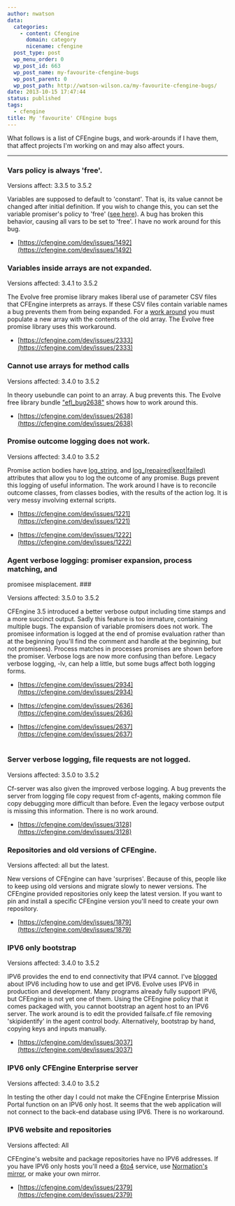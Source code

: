 ```yaml
---
author: nwatson
data:
  categories:
    - content: Cfengine
      domain: category
      nicename: cfengine
  post_type: post
  wp_menu_order: 0
  wp_post_id: 663
  wp_post_name: my-favourite-cfengine-bugs
  wp_post_parent: 0
  wp_post_path: http://watson-wilson.ca/my-favourite-cfengine-bugs/
date: 2013-10-15 17:47:44
status: published
tags:
  - cfengine
title: My 'favourite' CFEngine bugs
---
```



What follows is a list of CFEngine bugs, and work-arounds if I have
them, that affect projects I'm working on and may also affect yours.

---

### Vars policy is always 'free'. ###

Versions affect: 3.3.5 to 3.5.2

Variables are supposed to default to 'constant'. That is, its value
cannot be changed after initial definition. If you wish to change this,
you can set the variable promiser's policy to 'free' ([see here](https://cfengine.com/docs/3.5/reference-promise-types-vars.html#policy)).
A bug has broken this behavior, causing all vars to be set to 'free'. I
have no work around for this bug.

  * [https://cfengine.com/dev/issues/1492](https://cfengine.com/dev/issues/1492)

### Variables inside arrays are not expanded. ###

Versions affected: 3.4.1 to 3.5.2

The Evolve free promise library makes liberal use of parameter CSV
files that CFEngine interprets as arrays. If these CSV files contain
variable names a bug prevents them from being expanded. For a [work
around](https://cfengine.com/dev/issues/2333#note-6) you must populate
a new array with the contents of the old array. The Evolve free promise
library uses this workaround.

  * [https://cfengine.com/dev/issues/2333](https://cfengine.com/dev/issues/2333)

### Cannot use arrays for method calls ###

Versions affected: 3.4.0 to 3.5.2

In theory usebundle can point to an array. A bug prevents this. The
Evolve free library bundle ["efl_bug2638"](https://github.com/neilhwatson/evolve_cfengine_freelib/blob/master/masterfiles/lib/evolve_freelib.cf)
shows how to work around this.

  * [https://cfengine.com/dev/issues/2638](https://cfengine.com/dev/issues/2638)

### Promise outcome logging does not work. ###

Versions affected: 3.4.0 to 3.5.2

Promise action bodies have [log_string](https://cfengine.com/docs/3.5/reference-promise-types.html#log_string),
and [log_(repaired|kept|failed)](https://cfengine.com/docs/3.5/reference-promise-types.html#log_kept)
attributes that allow you to log the outcome of any promise. Bugs
prevent this logging of useful information. The work around I have is
to reconcile outcome classes, from classes bodies, with the results of
the action log. It is very messy involving external scripts.

  * [https://cfengine.com/dev/issues/1221](https://cfengine.com/dev/issues/1221)

  * [https://cfengine.com/dev/issues/1222](https://cfengine.com/dev/issues/1222)

### Agent verbose logging: promiser expansion, process matching, and
promisee misplacement. ###

Versions affected: 3.5.0 to 3.5.2

CFEngine 3.5 introduced a better verbose output including time stamps
and a more succinct output. Sadly this feature is too immature,
containing multiple bugs. The expansion of variable promisers does not
work. The promisee information is logged at the end of promise
evaluation rather than at the beginning (you'll find the comment and
handle at the beginning, but not promisees). Process matches in
processes promises are shown before the promiser. Verbose logs are now
more confusing than before. Legacy verbose logging, -lv, can help a
little, but some bugs affect both logging forms.

  * [https://cfengine.com/dev/issues/2934](https://cfengine.com/dev/issues/2934)

  * [https://cfengine.com/dev/issues/2636](https://cfengine.com/dev/issues/2636)

  * [https://cfengine.com/dev/issues/2637](https://cfengine.com/dev/issues/2637)

#  #

### Server verbose logging, file requests are not logged. ###

Versions affected: 3.5.0 to 3.5.2

Cf-server was also given the improved verbose logging. A bug prevents
the server from logging file copy request from cf-agents, making common
file copy debugging more difficult than before. Even the legacy verbose
output is missing this information. There is no work around.

  * [https://cfengine.com/dev/issues/3128](https://cfengine.com/dev/issues/3128)

### Repositories and old versions of CFEngine. ###

Versions affected: all but the latest.

New versions of CFEngine can have 'surprises'. Because of this, people
like to keep using old versions and migrate slowly to newer versions.
The CFEngine provided repositories only keep the latest version. If you
want to pin and install a specific CFEngine version you'll need to
create your own repository.

  * [https://cfengine.com/dev/issues/1879](https://cfengine.com/dev/issues/1879)

### IPV6 only bootstrap ###

Versions affected: 3.4.0 to 3.5.2

IPV6 provides the end to end connectivity that IPV4 cannot. I've [blogged](http://watson-wilson.ca/ipv6/)
about IPV6 including how to use and get IPV6. Evolve uses IPV6 in
production and development. Many programs already fully support IPV6,
but CFEngine is not yet one of them. Using the CFEngine policy that it
comes packaged with, you cannot bootstrap an agent host to an IPV6
server. The work around is to edit the provided failsafe.cf file
removing 'skipidentify' in the agent control body. Alternatively,
bootstrap by hand, copying keys and inputs manually.

  * [https://cfengine.com/dev/issues/3037](https://cfengine.com/dev/issues/3037)

### IPV6 only CFEngine Enterprise server ###

Versions affected: 3.4.0 to 3.5.2

In testing the other day I could not make the CFEngine Enterprise
Mission Portal function on an IPV6 only host. It seems that the web
application will not connect to the back-end database using IPV6. There
is no workaround.

### IPV6 website and repositories ###

Versions affected: All

CFEngine's website and package repositories have no IPV6 addresses. If
you have IPV6 only hosts you'll need a [6to4](http://en.wikipedia.org/wiki/6to4)
service, use [Normation's mirror](http://www.normation.com/en/cfengine-package-repositories),
or make your own mirror.

  * [https://cfengine.com/dev/issues/2379](https://cfengine.com/dev/issues/2379)
